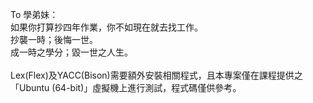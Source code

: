 To 學弟妹：<br>
如果你打算抄四年作業，你不如現在就去找工作。<br>
抄襲一時；後悔一世。<br>
成一時之學分；毀一世之人生。<br>
<br>
Lex(Flex)及YACC(Bison)需要額外安裝相關程式，且本專案僅在課程提供之「Ubuntu (64-bit)」虛擬機上進行測試，程式碼僅供參考。
